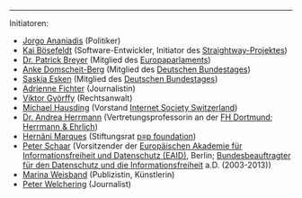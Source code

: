 ---
Initiatoren:

   * [Jorgo Ananiadis](https://www.jorgo.com/) (Politiker)
   * [Kai Bösefeldt](https://twitter.com/kbosefeldt) (Software-Entwickler, Initiator des [Straightway-Projektes](https://straightway.github.io))
   * [Dr. Patrick Breyer](https://www.patrick-breyer.de) (Mitglied des [Europaparlaments](https://www.europarl.europa.eu))
   * [Anke Domscheit-Berg](https://mdb.anke.domscheit-berg.de) (Mitglied des [Deutschen Bundestages](https://www.bundestag.de))
   * [Saskia Esken](https://www.saskiaesken.de) (Mitglied des [Deutschen Bundestages](https://www.bundestag.de))
   * [Adrienne Fichter](https://www.republik.ch/~adriennefichter) (Journalistin)
   * [Viktor Györffy](https://www.psg-law.ch/partner/lic._iur._viktor_gyoerffy.html) (Rechtsanwalt)
   * [Michael Hausding](https://twitter.com/mhausding) (Vorstand [Internet Society Switzerland](https://www.isoc.ch))
   * [Dr. Andrea Herrmann](https://www.fh-dortmund.de/herrmann) (Vertretungsprofessorin an der [FH Dortmund](https://www.fh-dortmund.de); [Herrmann & Ehrlich](http://www.herrmann-ehrlich.de))
   * [Hernâni Marques](https://vecirex.net) (Stiftungsrat [p≡p foundation](https://pep.foundation))
   * [Peter Schaar](https://peter-schaar.de) (Vorsitzender der [Europäischen Akademie für Informationsfreiheit und Datenschutz (EAID)](https://www.eaid-berlin.de), Berlin; [Bundesbeauftragter für den Datenschutz und die Informationsfreiheit](https://www.bfdi.bund.de) a.D. (2003-2013))
   * [Marina Weisband](https://twitter.com/afelia) (Publizistin, Künstlerin)
   * [Peter Welchering](https://www.welchering.de) (Journalist)
